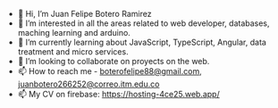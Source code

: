 - 👋 Hi, I’m Juan Felipe Botero Ramirez
- 👀 I’m interested in all the areas related to web developer, databases, maching learning and arduino. 
- 🌱 I’m currently learning about JavaScript, TypeScript, Angular, data treatment and micro services.
- 💞️ I’m looking to collaborate on proyects on the web.
- 📫 How to reach me - boterofelipe88@gmail.com, juanbotero266252@correo.itm.edu.co 
- 📫 My CV on firebase: https://hosting-4ce25.web.app/ 

<!---
FelipeBorz12/FelipeBorz12 is a ✨ special ✨ repository because its about me.
--->
